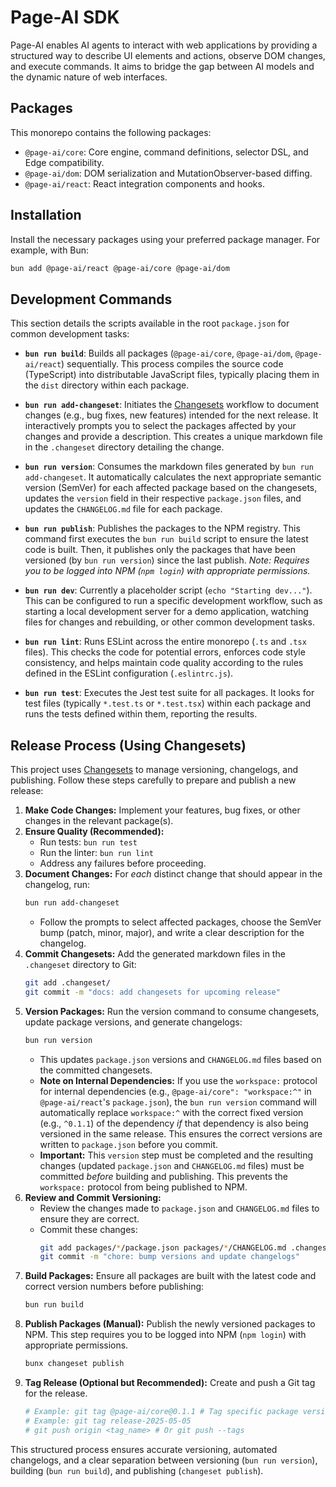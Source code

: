 # Page-AI SDK

Page-AI enables AI agents to interact with web applications by providing a structured way to describe UI elements and actions, observe DOM changes, and execute commands. It aims to bridge the gap between AI models and the dynamic nature of web interfaces.

## Packages

This monorepo contains the following packages:

*   `@page-ai/core`: Core engine, command definitions, selector DSL, and Edge compatibility.
*   `@page-ai/dom`: DOM serialization and MutationObserver-based diffing.
*   `@page-ai/react`: React integration components and hooks.

## Installation

Install the necessary packages using your preferred package manager. For example, with Bun:

```bash
bun add @page-ai/react @page-ai/core @page-ai/dom
```

## Development Commands

This section details the scripts available in the root `package.json` for common development tasks:

*   **`bun run build`**: Builds all packages (`@page-ai/core`, `@page-ai/dom`, `@page-ai/react`) sequentially. This process compiles the source code (TypeScript) into distributable JavaScript files, typically placing them in the `dist` directory within each package.

*   **`bun run add-changeset`**: Initiates the [Changesets](https://github.com/changesets/changesets) workflow to document changes (e.g., bug fixes, new features) intended for the next release. It interactively prompts you to select the packages affected by your changes and provide a description. This creates a unique markdown file in the `.changeset` directory detailing the change.

*   **`bun run version`**: Consumes the markdown files generated by `bun run add-changeset`. It automatically calculates the next appropriate semantic version (SemVer) for each affected package based on the changesets, updates the `version` field in their respective `package.json` files, and updates the `CHANGELOG.md` file for each package.

*   **`bun run publish`**: Publishes the packages to the NPM registry. This command first executes the `bun run build` script to ensure the latest code is built. Then, it publishes only the packages that have been versioned (by `bun run version`) since the last publish. *Note: Requires you to be logged into NPM (`npm login`) with appropriate permissions.*

*   **`bun run dev`**: Currently a placeholder script (`echo "Starting dev..."`). This can be configured to run a specific development workflow, such as starting a local development server for a demo application, watching files for changes and rebuilding, or other common development tasks.

*   **`bun run lint`**: Runs ESLint across the entire monorepo (`.ts` and `.tsx` files). This checks the code for potential errors, enforces code style consistency, and helps maintain code quality according to the rules defined in the ESLint configuration (`.eslintrc.js`).

*   **`bun run test`**: Executes the Jest test suite for all packages. It looks for test files (typically `*.test.ts` or `*.test.tsx`) within each package and runs the tests defined within them, reporting the results.
## Release Process (Using Changesets)

This project uses [Changesets](https://github.com/changesets/changesets) to manage versioning, changelogs, and publishing. Follow these steps carefully to prepare and publish a new release:

1.  **Make Code Changes:** Implement your features, bug fixes, or other changes in the relevant package(s).
2.  **Ensure Quality (Recommended):**
    *   Run tests: `bun run test`
    *   Run the linter: `bun run lint`
    *   Address any failures before proceeding.
3.  **Document Changes:** For *each* distinct change that should appear in the changelog, run:
    ```bash
    bun run add-changeset
    ```
    *   Follow the prompts to select affected packages, choose the SemVer bump (patch, minor, major), and write a clear description for the changelog.
4.  **Commit Changesets:** Add the generated markdown files in the `.changeset` directory to Git:
    ```bash
    git add .changeset/
    git commit -m "docs: add changesets for upcoming release"
    ```
5.  **Version Packages:** Run the version command to consume changesets, update package versions, and generate changelogs:
    ```bash
    bun run version
    ```
    *   This updates `package.json` versions and `CHANGELOG.md` files based on the committed changesets.
    *   **Note on Internal Dependencies:** If you use the `workspace:` protocol for internal dependencies (e.g., `@page-ai/core": "workspace:^"` in `@page-ai/react`'s `package.json`), the `bun run version` command will automatically replace `workspace:^` with the correct fixed version (e.g., `^0.1.1`) of the dependency *if* that dependency is also being versioned in the same release. This ensures the correct versions are written to `package.json` before you commit.
    *   **Important:** This `version` step must be completed and the resulting changes (updated `package.json` and `CHANGELOG.md` files) must be committed *before* building and publishing. This prevents the `workspace:` protocol from being published to NPM.
6.  **Review and Commit Versioning:**
    *   Review the changes made to `package.json` and `CHANGELOG.md` files to ensure they are correct.
    *   Commit these changes:
        ```bash
        git add packages/*/package.json packages/*/CHANGELOG.md .changeset/pre.json # Adjust if other files were changed by the version command
        git commit -m "chore: bump versions and update changelogs"
        ```
7.  **Build Packages:** Ensure all packages are built with the latest code and correct version numbers before publishing:
    ```bash
    bun run build
    ```
8.  **Publish Packages (Manual):** Publish the newly versioned packages to NPM. This step requires you to be logged into NPM (`npm login`) with appropriate permissions.
    ```bash
    bunx changeset publish
    ```
9.  **Tag Release (Optional but Recommended):** Create and push a Git tag for the release.
    ```bash
    # Example: git tag @page-ai/core@0.1.1 # Tag specific package version
    # Example: git tag release-2025-05-05
    # git push origin <tag_name> # Or git push --tags
    ```

This structured process ensures accurate versioning, automated changelogs, and a clear separation between versioning (`bun run version`), building (`bun run build`), and publishing (`changeset publish`).